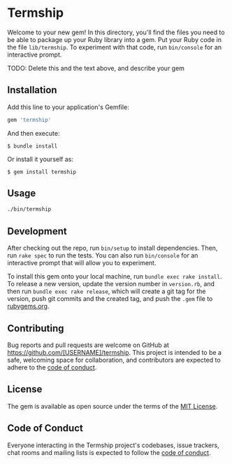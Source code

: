 # Termship

Welcome to your new gem! In this directory, you'll find the files you need to be able to package up your Ruby library into a gem. Put your Ruby code in the file `lib/termship`. To experiment with that code, run `bin/console` for an interactive prompt.

TODO: Delete this and the text above, and describe your gem

## Installation

Add this line to your application's Gemfile:

```ruby
gem 'termship'
```

And then execute:

    $ bundle install

Or install it yourself as:

    $ gem install termship

## Usage

```bash
./bin/termship
```

## Development

After checking out the repo, run `bin/setup` to install dependencies. Then, run `rake spec` to run the tests. You can also run `bin/console` for an interactive prompt that will allow you to experiment.

To install this gem onto your local machine, run `bundle exec rake install`. To release a new version, update the version number in `version.rb`, and then run `bundle exec rake release`, which will create a git tag for the version, push git commits and the created tag, and push the `.gem` file to [rubygems.org](https://rubygems.org).

## Contributing

Bug reports and pull requests are welcome on GitHub at https://github.com/[USERNAME]/termship. This project is intended to be a safe, welcoming space for collaboration, and contributors are expected to adhere to the [code of conduct](https://github.com/[USERNAME]/termship/blob/master/CODE_OF_CONDUCT.md).

## License

The gem is available as open source under the terms of the [MIT License](https://opensource.org/licenses/MIT).

## Code of Conduct

Everyone interacting in the Termship project's codebases, issue trackers, chat rooms and mailing lists is expected to follow the [code of conduct](https://github.com/[USERNAME]/termship/blob/master/CODE_OF_CONDUCT.md).
